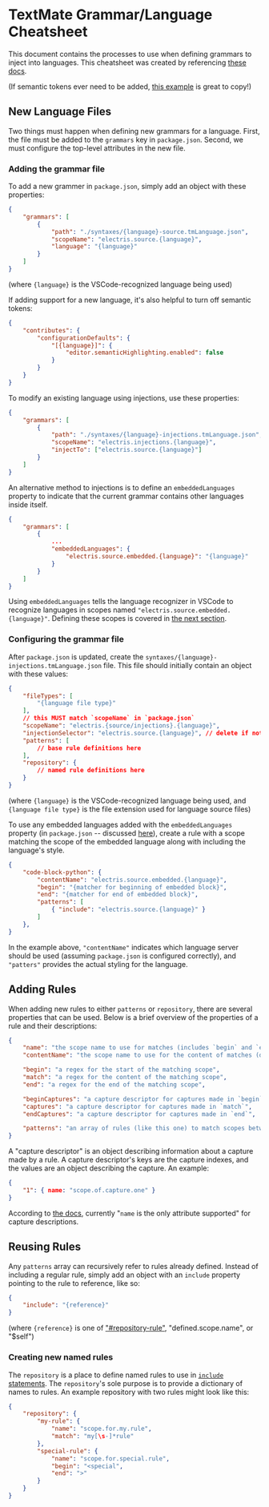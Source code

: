 # TextMate Grammar/Language Cheatsheet
This document contains the processes to use when defining grammars to inject into languages. This cheatsheet was created by referencing [these docs](https://macromates.com/manual/en/language_grammars).

(If semantic tokens ever need to be added, [this example](https://github.com/microsoft/vscode-extension-samples/tree/main/semantic-tokens-sample) is great to copy!)


## New Language Files
Two things must happen when defining new grammars for a language. First, the file must be added to the `grammars` key in `package.json`. Second, we must configure the top-level attributes in the new file.

### Adding the grammar file
To add a new grammer in `package.json`, simply add an object with these properties:

``` json
{
    "grammars": [
        {
            "path": "./syntaxes/{language}-source.tmLanguage.json",
            "scopeName": "electris.source.{language}",
            "language": "{language}"
        }
    ]
}
```

(where `{language}` is the VSCode-recognized language being used)

If adding support for a new language, it's also helpful to turn off semantic tokens:

``` json
{
    "contributes": {
        "configurationDefaults": {
            "[{language}]": {
                "editor.semanticHighlighting.enabled": false
            }
        }
    }
}
```

To modify an existing language using injections, use these properties:

``` json
{
    "grammars": [
        {
            "path": "./syntaxes/{language}-injections.tmLanguage.json",
            "scopeName": "electris.injections.{language}",
            "injectTo": ["electris.source.{language}"]
        }
    ]
}
```

An alternative method to injections is to define an `embeddedLanguages` property to indicate that the current grammar contains other languages inside itself.

```json
{
    "grammars": [
        {
            ...
            "embeddedLanguages": {
                "electris.source.embedded.{language}": "{language}"
            }
        }
    ]
}
```

Using `embeddedLanguages` tells the language recognizer in VSCode to recognize languages in scopes named `"electris.source.embedded.{language}"`. Defining these scopes is covered in [the next section](#configuring-the-grammar-file).

### Configuring the grammar file
After `package.json` is updated, create the `syntaxes/{language}-injections.tmLanguage.json` file. This file should initially contain an object with these values:

``` json
{
    "fileTypes": [
        "{language file type}"
    ],
    // this MUST match `scopeName` in `package.json`
    "scopeName": "electris.{source/injections}.{language}",
    "injectionSelector": "electris.source.{language}", // delete if not injecting
    "patterns": [
        // base rule definitions here
    ],
    "repository": {
        // named rule definitions here
    }
}
```

(where `{language}` is the VSCode-recognized language being used, and `{language file type}` is the file extension used for language source files)

To use any embedded languages added with the `embeddedLanguages` property (in `package.json` -- discussed [here](#adding-the-grammar-file)), create a rule with a scope matching the scope of the embedded language along with including the language's style.

``` json
{
    "code-block-python": {
        "contentName": "electris.source.embedded.{language}",
        "begin": "{matcher for beginning of embedded block}",
        "end": "{matcher for end of embedded block}",
        "patterns": [
            { "include": "electris.source.{language}" }
        ]
    },
}
```

In the example above, `"contentName"` indicates which language server should be used (assuming `package.json` is configured correctly), and `"patters"` provides the actual styling for the language.


## Adding Rules
When adding new rules to either `patterns` or `repository`, there are several properties that can be used. Below is a brief overview of the properties of a rule and their descriptions:

``` json
{
    "name": "the scope name to use for matches (includes `begin` and `end` tokens)",
    "contentName": "the scope name to use for the content of matches (does not include `begin` and `end` tokens)",

    "begin": "a regex for the start of the matching scope",
    "match": "a regex for the content of the matching scope",
    "end": "a regex for the end of the matching scope",

    "beginCaptures": "a capture descriptor for captures made in `begin`",
    "captures": "a capture descriptor for captures made in `match`",
    "endCaptures": "a capture descriptor for captures made in `end`",

    "patterns": "an array of rules (like this one) to match scopes between `begin` and `end`"
}
```

A "capture descriptor" is an object describing information about a capture made by a rule. A capture descriptor's keys are the capture indexes, and the values are an object describing the capture. An example:

``` json
{
    "1": { name: "scope.of.capture.one" }
}
```

According to [the docs](https://macromates.com/manual/en/language_grammars#rule_keys), currently "`name` is the only attribute supported" for capture descriptions.


## Reusing Rules
Any `patterns` array can recursively refer to rules already defined. Instead of including a regular rule, simply add an object with an `include` property pointing to the rule to reference, like so:

``` json
{
    "include": "{reference}"
}
```

(where `{reference}` is one of ["#repository-rule"](#creating-new-named-rules), "defined.scope.name", or "$self")

### Creating new named rules
The `repository` is a place to define named rules to use in [`include` statements](#including-rules-recursively). The `repository`'s sole purpose is to provide a dictionary of names to rules. An example repository with two rules might look like this:

``` json
{
    "repository": {
        "my-rule": {
            "name": "scope.for.my.rule",
            "match": "my[\s-]*rule"
        },
        "special-rule": {
            "name": "scope.for.special.rule",
            "begin": "<special",
            "end": ">"
        }
    }
}
```
